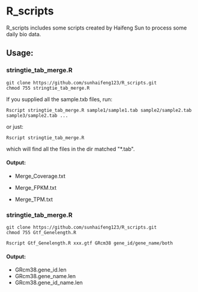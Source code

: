 # R_scripts
R_scripts includes some scripts created by Haifeng Sun to process some daily bio data.

## Usage:
### stringtie_tab_merge.R
```
git clone https://github.com/sunhaifeng123/R_scripts.git
chmod 755 stringtie_tab_merge.R
```


If you supplied all the sample.txb files, run: 
```  
Rscript stringtie_tab_merge.R sample1/sample1.tab sample2/sample2.tab sample3/sample2.tab ...
````
or just:

```
Rscript stringtie_tab_merge.R
```
which will find all the files in the dir matched "\*.tab".

#### Output:
* Merge_Coverage.txt

* Merge_FPKM.txt

* Merge_TPM.txt

### stringtie_tab_merge.R
```
git clone https://github.com/sunhaifeng123/R_scripts.git
chmod 755 Gtf_Genelength.R
```

```
Rscript Gtf_Genelength.R xxx.gtf GRcm38 gene_id/gene_name/both
```

#### Output:
* GRcm38.gene_id.len
* GRcm38.gene_name.len
* GRcm38.gene_id_name.len




